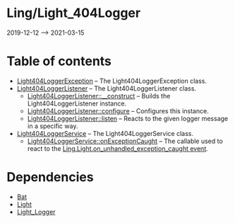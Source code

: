 Ling/Light_404Logger
================
2019-12-12 --> 2021-03-15




Table of contents
===========

- [Light404LoggerException](https://github.com/lingtalfi/Light_404Logger/blob/master/doc/api/Ling/Light_404Logger/Exception/Light404LoggerException.md) &ndash; The Light404LoggerException class.
- [Light404LoggerListener](https://github.com/lingtalfi/Light_404Logger/blob/master/doc/api/Ling/Light_404Logger/Logger/Light404LoggerListener.md) &ndash; The Light404LoggerListener class.
    - [Light404LoggerListener::__construct](https://github.com/lingtalfi/Light_404Logger/blob/master/doc/api/Ling/Light_404Logger/Logger/Light404LoggerListener/__construct.md) &ndash; Builds the Light404LoggerListener instance.
    - [Light404LoggerListener::configure](https://github.com/lingtalfi/Light_404Logger/blob/master/doc/api/Ling/Light_404Logger/Logger/Light404LoggerListener/configure.md) &ndash; Configures this instance.
    - [Light404LoggerListener::listen](https://github.com/lingtalfi/Light_404Logger/blob/master/doc/api/Ling/Light_404Logger/Logger/Light404LoggerListener/listen.md) &ndash; Reacts to the given logger message in a specific way.
- [Light404LoggerService](https://github.com/lingtalfi/Light_404Logger/blob/master/doc/api/Ling/Light_404Logger/Service/Light404LoggerService.md) &ndash; The Light404LoggerService class.
    - [Light404LoggerService::onExceptionCaught](https://github.com/lingtalfi/Light_404Logger/blob/master/doc/api/Ling/Light_404Logger/Service/Light404LoggerService/onExceptionCaught.md) &ndash; The callable used to react to the [Ling.Light.on_unhandled_exception_caught event](https://github.com/lingtalfi/Light/blob/master/personal/mydoc/pages/events.md).


Dependencies
============
- [Bat](https://github.com/lingtalfi/Bat)
- [Light](https://github.com/lingtalfi/Light)
- [Light_Logger](https://github.com/lingtalfi/Light_Logger)


